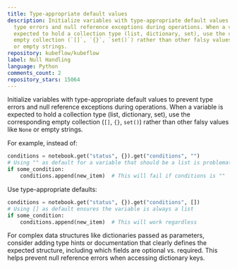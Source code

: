```yaml
---
title: Type-appropriate default values
description: Initialize variables with type-appropriate default values to prevent
  type errors and null reference exceptions during operations. When a variable is
  expected to hold a collection type (list, dictionary, set), use the corresponding
  empty collection (`[]`, `{}`, `set()`) rather than other falsy values like `None`
  or empty strings.
repository: kubeflow/kubeflow
label: Null Handling
language: Python
comments_count: 2
repository_stars: 15064
---
```


Initialize variables with type-appropriate default values to prevent type errors and null reference exceptions during operations. When a variable is expected to hold a collection type (list, dictionary, set), use the corresponding empty collection (`[]`, `{}`, `set()`) rather than other falsy values like `None` or empty strings.

For example, instead of:
```python
conditions = notebook.get("status", {}).get("conditions", "")
# Using "" as default for a variable that should be a list is problematic
if some_condition:
    conditions.append(new_item)  # This will fail if conditions is ""
```

Use type-appropriate defaults:
```python
conditions = notebook.get("status", {}).get("conditions", [])
# Using [] as default ensures the variable is always a list
if some_condition:
    conditions.append(new_item)  # This will work regardless
```

For complex data structures like dictionaries passed as parameters, consider adding type hints or documentation that clearly defines the expected structure, including which fields are optional vs. required. This helps prevent null reference errors when accessing dictionary keys.
